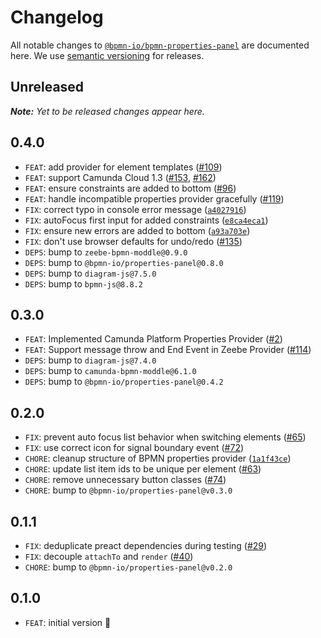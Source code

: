 # Changelog

All notable changes to [`@bpmn-io/bpmn-properties-panel`](https://github.com/bpmn-io/bpmn-properties-panel) are documented here. We use [semantic versioning](http://semver.org/) for releases.

## Unreleased

___Note:__ Yet to be released changes appear here._

## 0.4.0

* `FEAT`: add provider for element templates ([#109](https://github.com/bpmn-io/bpmn-properties-panel/issues/109))
* `FEAT`: support Camunda Cloud 1.3 ([#153](https://github.com/bpmn-io/bpmn-properties-panel/issues/153), [#162](https://github.com/bpmn-io/bpmn-properties-panel/issues/162))
* `FEAT`: ensure constraints are added to bottom ([#96](https://github.com/bpmn-io/bpmn-properties-panel/issues/96))
* `FEAT`: handle incompatible properties provider gracefully ([#119](https://github.com/bpmn-io/bpmn-properties-panel/pull/119))
* `FIX`: correct typo in console error message ([`a4027916`](https://github.com/bpmn-io/bpmn-properties-panel/commit/a402791662d2ea8e9b7ba1108ddf40d243e201a5))
* `FIX`: autoFocus first input for added constraints ([`e8ca4eca1`](https://github.com/bpmn-io/bpmn-properties-panel/commit/e8ca4eca1db02732b50265aa51f062607474bc39))
* `FIX`: ensure new errors are added to bottom ([`a93a703e`](https://github.com/bpmn-io/bpmn-properties-panel/commit/a93a703eafe39de068fe0d5ccc1bc8f4c9b0bb83))
* `FIX`: don't use browser defaults for undo/redo ([#135](https://github.com/bpmn-io/bpmn-properties-panel/pull/135))
* `DEPS`: bump to `zeebe-bpmn-moddle@0.9.0`
* `DEPS`: bump to `@bpmn-io/properties-panel@0.8.0`
* `DEPS`: bump to `diagram-js@7.5.0`
* `DEPS`: bump to `bpmn-js@8.8.2`

## 0.3.0

* `FEAT`: Implemented Camunda Platform Properties Provider ([#2](https://github.com/bpmn-io/bpmn-properties-panel/issues/2))
* `FEAT`: Support message throw and End Event in Zeebe Provider ([#114](https://github.com/bpmn-io/bpmn-properties-panel/pull/114))
* `DEPS`: bump to `diagram-js@7.4.0`
* `DEPS`: bump to `camunda-bpmn-moddle@6.1.0`
* `DEPS`: bump to `@bpmn-io/properties-panel@0.4.2`

## 0.2.0

* `FIX`: prevent auto focus list behavior when switching elements ([#65](https://github.com/bpmn-io/bpmn-properties-panel/issues/65))
* `FIX`: use correct icon for signal boundary event ([#72](https://github.com/bpmn-io/bpmn-properties-panel/issues/72))
* `CHORE`: cleanup structure of BPMN properties provider ([`1a1f43ce`](https://github.com/bpmn-io/bpmn-properties-panel/commit/1a1f43ceb48a7d877511d73465693cb2719dd3ca))
* `CHORE`: update list item ids to be unique per element ([#63](https://github.com/bpmn-io/bpmn-properties-panel/pull/63))
* `CHORE`: remove unnecessary button classes ([#74](https://github.com/bpmn-io/bpmn-properties-panel/pull/74))
* `CHORE`: bump to `@bpmn-io/properties-panel@v0.3.0`

## 0.1.1

* `FIX`: deduplicate preact dependencies during testing ([#29](https://github.com/bpmn-io/bpmn-properties-panel/pull/29))
* `FIX`: decouple `attachTo` and `render` ([#40](https://github.com/bpmn-io/bpmn-properties-panel/pull/40))
* `CHORE`: bump to `@bpmn-io/properties-panel@v0.2.0`

## 0.1.0

* `FEAT`: initial version :tada:
